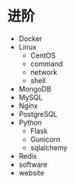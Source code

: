 # 进阶

- Docker
- Linux
  - CentOS
  - command
  - network
  - shell
- MongoDB
- MySQL
- Nginx
- PostgreSQL
- Python
  - Flask
  - Gunicorn
  - sqlalchemy
- Redis
- software
- website
